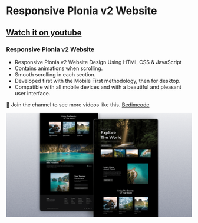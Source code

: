 # Responsive Plonia v2 Website
## [Watch it on youtube](https://youtu.be/cgV2tN8gxCg)
### Responsive Plonia v2 Website

- Responsive Plonia v2 Website Design Using HTML CSS & JavaScript
- Contains animations when scrolling.
- Smooth scrolling in each section.
- Developed first with the Mobile First methodology, then for desktop.
- Compatible with all mobile devices and with a beautiful and pleasant user interface.

💙 Join the channel to see more videos like this. [Bedimcode](https://www.youtube.com/@Bedimcode)

![preview img](/preview.png)
